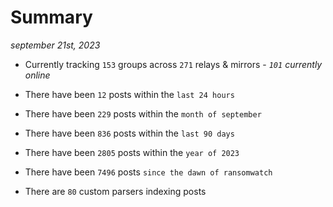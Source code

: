 
# Summary
_september 21st, 2023_

- Currently tracking `153` groups across `271` relays & mirrors - _`101` currently online_

- There have been `12` posts within the `last 24 hours`

- There have been `229` posts within the `month of september`

- There have been `836` posts within the `last 90 days`

- There have been `2805` posts within the `year of 2023`

- There have been `7496` posts `since the dawn of ransomwatch`

- There are `80` custom parsers indexing posts
